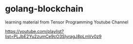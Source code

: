 # golang-blockchain

learning material from Tensor Programming Youtube Channel

https://youtube.com/playlist?list=PLJbE2Yu2zumCe9cO3SIyragJ8pLmVv0z9

